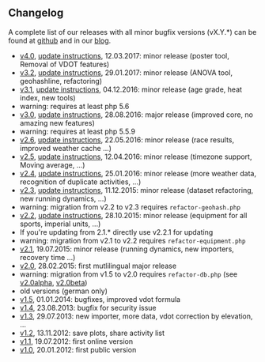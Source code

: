 ## Changelog

A complete list of our releases with all minor bugfix versions (vX.Y.*) can be found
at [github](https://github.com/Runalyze/Runalyze/releases)
and in our [blog](https://blog.runalyze.com/releases/).

* [v4.0](https://blog.runalyze.com/releases/4-0-0/), [update instructions](https://docs.runalyze.com/en/latest/upgrade/4.x.html#upgrade-from-3-2-to-4-0), 12.03.2017: minor release (poster tool, Removal of VDOT features)
* [v3.2](https://blog.runalyze.com/releases/3-2-0/), [update instructions](https://docs.runalyze.com/en/latest/upgrade/3.x.html#upgrade-from-3-1-to-3-2), 29.01.2017: minor release (ANOVA tool, geohashline, refactoring)
* [v3.1](https://blog.runalyze.com/allgemein-en/minor-changes-in-runalyze-v3-1/), [update instructions](https://docs.runalyze.com/en/latest/upgrade/3.x.html#upgrade-from-3-0-to-3-1), 04.12.2016: minor release (age grade, heat index, new tools)
 * warning: requires at least php 5.6
* [v3.0](https://blog.runalyze.com/en/allgemein-en/runalyze-v3-0-en/), [update instructions](https://docs.runalyze.com/en/latest/upgrade/3.x.html#upgrade-from-2-6-to-3-0), 28.08.2016: major release (improved core, no amazing new features)
 * warning: requires at least php 5.5.9
* [v2.6](https://blog.runalyze.com/en/allgemein-en/runalyze-v2-6-en/), [update instructions](http://docs.runalyze.com/en/latest/upgrade/2.x.html#upgrade-from-2-5-to-2-6), 22.05.2016: minor release (race results, improved weather cache ...)
* [v2.5](http://blog.runalyze.com/en/allgemein-en/runalyze-v2-5-en/), [update instructions](http://docs.runalyze.com/en/latest/upgrade/2.x.html#upgrade-from-2-4-to-2-5), 12.04.2016: minor release (timezone support, Moving average, ...)
* [v2.4](http://blog.runalyze.com/en/allgemein-en/runalyze-v2-4-en/), [update instructions](http://docs.runalyze.com/en/latest/upgrade/2.x.html#upgrade-from-2-3-to-2-4), 25.01.2016: minor release (more weather data, recognition of duplicate activities, ...)
* [v2.3](http://blog.runalyze.com/en/allgemein-en/runalyze-v2-3-en/), [update instructions](http://docs.runalyze.com/en/latest/upgrade/2.x.html#upgrade-from-2-2-to-2-3), 11.12.2015: minor release (dataset refactoring, new running dynamics, ...)
 * warning: migration from v2.2 to v2.3 requires `refactor-geohash.php`
* [v2.2](http://blog.runalyze.com/en/allgemein-en/runalyze-v2-2-en/), [update instructions](http://docs.runalyze.com/en/latest/upgrade/2.x.html#upgrade-from-2-1-to-2-2), 28.10.2015: minor release (equipment for all sports, imperial units, ...)
 * If you're updating from 2.1.* directly use v2.2.1 for updating
 * warning: migration from v2.1 to v2.2 requires `refactor-equipment.php`
* [v2.1](http://blog.runalyze.com/en/allgemein-en/runalyze-v2-1-en/), 19.07.2015: minor release (running dynamics, new importers, recovery time ...)
* [v2.0](http://blog.runalyze.com/allgemein/runalyze-v2-0/), 28.02.2015: first mutlilingual major release
 * warning: migration from v1.5 to v2.0 requires `refactor-db.php` (see [v2.0alpha](http://blog.runalyze.com/allgemein/runalyze-v2-0alpha/), [v2.0beta](http://blog.runalyze.com/allgemein/runalyze-v2-0beta/))
* old versions (german only)
 * [v1.5](http://blog.runalyze.com/allgemein/runalyze-v1-5/), 01.01.2014: bugfixes, improved vdot formula
 * [v1.4](http://blog.runalyze.com/allgemein/runalyze-v1-4-fix-fuer-sicherheitsproblem/), 23.08.2013: bugfix for security issue
 * [v1.3](http://blog.runalyze.com/allgemein/runalyze-v1-3/), 29.07.2013: new importer, more data, vdot correction by elevation, ...
 * [v1.2](http://blog.runalyze.com/allgemein/runalyze-v1-2/), 13.11.2012: save plots, share activity list
 * [v1.1](http://blog.runalyze.com/allgemein/runalyze-v1-1/), 19.07.2012: first online version
 * [v1.0](http://blog.runalyze.com/allgemein/runalyze-v1-0/), 20.01.2012: first public version
